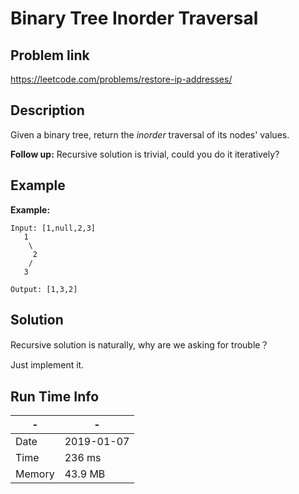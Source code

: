 # Binary Tree Inorder Traversal

## Problem link
https://leetcode.com/problems/restore-ip-addresses/ 

## Description

Given a binary tree, return the *inorder* traversal of its nodes' values.

**Follow up:** Recursive solution is trivial, could you do it iteratively?

## Example

**Example:**

```
Input: [1,null,2,3]
   1
    \
     2
    /
   3

Output: [1,3,2]
```




## Solution
Recursive solution is naturally, why are we asking for trouble？

Just implement it.

## Run Time Info

\- | \-
------------ | -------------
Date | 2019-01-07
Time | 236 ms
Memory | 43.9 MB

